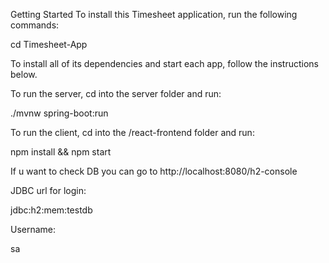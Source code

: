Getting Started
To install this Timesheet application, run the following commands:

cd Timesheet-App

To install all of its dependencies and start each app, follow the instructions below.


To run the server, cd into the server folder and run:

./mvnw spring-boot:run


To run the client, cd into the /react-frontend folder and run:

npm install && npm start



If u want to check DB you can go to http://localhost:8080/h2-console

JDBC url for login:

jdbc:h2:mem:testdb

Username:

sa
